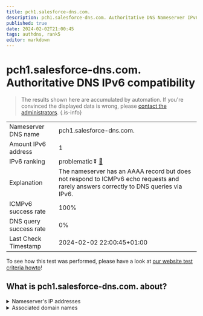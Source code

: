 ```yaml
---
title: pch1.salesforce-dns.com.
description: pch1.salesforce-dns.com. Authoritative DNS Nameserver IPv6 compatibility
published: true
date: 2024-02-02T21:00:45
tags: authdns, rank5
editor: markdown
---
```


# pch1.salesforce-dns.com. Authoritative DNS IPv6 compatibility

> The results shown here are accumulated by automation. If you're convinced the displayed data is wrong, please [contact the administrators](/howto/chat). 
{.is-info}




|   |   |
| - | - |
| Nameserver DNS name | pch1.salesforce-dns.com.
| Amount IPv6 address | 1
| IPv6 ranking | problematic :arrow_double_down: [🔗](/howto/ranking) |
| Explanation | The nameserver has an AAAA record but does not respond to ICMPv6 echo requests and rarely answers correctly to DNS queries via IPv6. |
| ICMPv6 success rate | 100%|
| DNS query success rate | 0% |
| Last Check Timestamp | 2024-02-02 22:00:45+01:00 |

To see how this test was performed, please have a look at [our website test criteria howto](/howto/testcriteria/authdns)!


## What is pch1.salesforce-dns.com. about?




<details>
<summary>Nameserver's IP addresses</summary>

2620:171:809::1

</details>



<details>
<summary>Associated domain names</summary>

www.salesforce.com

</details>
